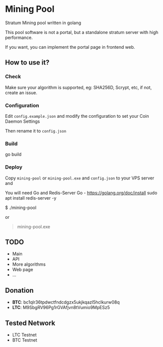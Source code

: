# Mining Pool

Stratum Mining pool written in golang


This pool software is not a portal, but a standalone stratum server with high performance.

If you want, you can implement the portal page in frontend web.


## How to use it?

### Check

Make sure your algorithm is supported, eg: SHA256D, Scrypt, etc, if not, create an issue. 

### Configuration

Edit `config.example.json` and modify the configuration to set your Coin Daemon Settings 

Then rename it to `config.json` 

### Build

go build


### Deploy

Copy `mining-pool` or `mining-pool.exe` and `config.json` to your VPS server and  

You will need Go and Redis-Server
Go - https://golang.org/doc/install
sudo apt install redis-server -y

$ ./mining-pool

or

> mining-pool.exe


## TODO

- Main
- API
- More algorithms
- Web page
- ...

## Donation

  - **BTC**: bc1qlr36tpdwctfndcdgzx5ukjkqazl5hclkurw08q
  - **LTC**: M9SbgRV96Pg1rGVAfjvn8tVumio9MpESz5

## Tested Network
- LTC Testnet
- BTC Testnet
